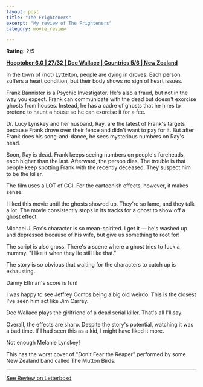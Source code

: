 ```yaml
---
layout: post
title: "The Frighteners"
excerpt: "My review of The Frighteners"
category: movie_review

---
```


**Rating:** 2/5

<b><a href="">Hooptober 6.0 | 27/32 | Dee Wallace | Countries 5/6 | New Zealand</a></b>

In the town of (not) Lyttelton, people are dying in droves. Each person suffers a heart condition, but their body shows no sign of heart issues.

Frank Bannister is a Psychic Investigator. He's also a fraud, but not in the way you expect. Frank can communicate with the dead but doesn't exorcise ghosts from houses. Instead, he has a cadre of ghosts that he hires to pretend to haunt a house so he can exorcise it for a fee.

Dr. Lucy Lynskey and her husband, Ray, are the latest of Frank's targets because Frank drove over their fence and didn't want to pay for it. But after Frank does his song-and-dance, he sees mysterious numbers on Ray's head.

Soon, Ray is dead. Frank keeps seeing numbers on people's foreheads, each higher than the last. Afterward, the person dies. The trouble is that people keep spotting Frank with the recently deceased. They suspect him to be the killer.

The film uses a LOT of CGI. For the cartoonish effects, however, it makes sense.

I liked this movie until the ghosts showed up. They're so lame, and they talk a lot. The movie consistently stops in its tracks for a ghost to show off a ghost effect.

Michael J. Fox's character is so mean-spirited. I get it — he's washed up and depressed because of his wife, but give us something to root for!

The script is also gross. There's a scene where a ghost tries to fuck a mummy. "I like it when they lie still like that."

The story is so obvious that waiting for the characters to catch up is exhausting.

Danny Elfman's score is fun!

I was happy to see Jeffrey Combs being a big old weirdo. This is the closest I've seen him act like Jim Carrey.

Dee Wallace plays the girlfriend of a dead serial killer. That's all I'll say.

Overall, the effects are sharp. Despite the story's potential, watching it was a bad time. If I had seen this as a kid, I might have liked it more.

Not enough Melanie Lynskey!

This has the worst cover of "Don't Fear the Reaper" performed by some New Zealand band called The Mutton Birds.

<hr>

[See Review on Letterboxd](https://boxd.it/69gDJF)

